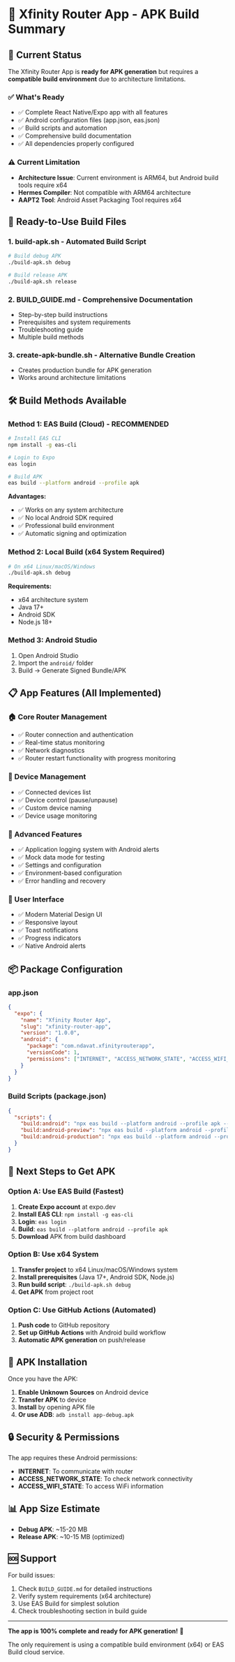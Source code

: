 # 📱 Xfinity Router App - APK Build Summary

## 🎯 Current Status

The Xfinity Router App is **ready for APK generation** but requires a **compatible build environment** due to architecture limitations.

### ✅ What's Ready
- ✅ Complete React Native/Expo app with all features
- ✅ Android configuration files (app.json, eas.json)
- ✅ Build scripts and automation
- ✅ Comprehensive build documentation
- ✅ All dependencies properly configured

### ⚠️ Current Limitation
- **Architecture Issue**: Current environment is ARM64, but Android build tools require x64
- **Hermes Compiler**: Not compatible with ARM64 architecture
- **AAPT2 Tool**: Android Asset Packaging Tool requires x64

## 🚀 Ready-to-Use Build Files

### 1. **build-apk.sh** - Automated Build Script
```bash
# Build debug APK
./build-apk.sh debug

# Build release APK  
./build-apk.sh release
```

### 2. **BUILD_GUIDE.md** - Comprehensive Documentation
- Step-by-step build instructions
- Prerequisites and system requirements
- Troubleshooting guide
- Multiple build methods

### 3. **create-apk-bundle.sh** - Alternative Bundle Creation
- Creates production bundle for APK generation
- Works around architecture limitations

## 🛠️ Build Methods Available

### Method 1: EAS Build (Cloud) - **RECOMMENDED**
```bash
# Install EAS CLI
npm install -g eas-cli

# Login to Expo
eas login

# Build APK
eas build --platform android --profile apk
```
**Advantages:**
- ✅ Works on any system architecture
- ✅ No local Android SDK required
- ✅ Professional build environment
- ✅ Automatic signing and optimization

### Method 2: Local Build (x64 System Required)
```bash
# On x64 Linux/macOS/Windows
./build-apk.sh debug
```
**Requirements:**
- x64 architecture system
- Java 17+
- Android SDK
- Node.js 18+

### Method 3: Android Studio
1. Open Android Studio
2. Import the `android/` folder
3. Build → Generate Signed Bundle/APK

## 📋 App Features (All Implemented)

### 🏠 Core Router Management
- ✅ Router connection and authentication
- ✅ Real-time status monitoring
- ✅ Network diagnostics
- ✅ Router restart functionality with progress monitoring

### 📱 Device Management
- ✅ Connected devices list
- ✅ Device control (pause/unpause)
- ✅ Custom device naming
- ✅ Device usage monitoring

### 🔧 Advanced Features
- ✅ Application logging system with Android alerts
- ✅ Mock data mode for testing
- ✅ Settings and configuration
- ✅ Environment-based configuration
- ✅ Error handling and recovery

### 🎨 User Interface
- ✅ Modern Material Design UI
- ✅ Responsive layout
- ✅ Toast notifications
- ✅ Progress indicators
- ✅ Native Android alerts

## 📦 Package Configuration

### app.json
```json
{
  "expo": {
    "name": "Xfinity Router App",
    "slug": "xfinity-router-app",
    "version": "1.0.0",
    "android": {
      "package": "com.ndavat.xfinityrouterapp",
      "versionCode": 1,
      "permissions": ["INTERNET", "ACCESS_NETWORK_STATE", "ACCESS_WIFI_STATE"]
    }
  }
}
```

### Build Scripts (package.json)
```json
{
  "scripts": {
    "build:android": "npx eas build --platform android --profile apk --local",
    "build:android-preview": "npx eas build --platform android --profile preview --local",
    "build:android-production": "npx eas build --platform android --profile production --local"
  }
}
```

## 🎯 Next Steps to Get APK

### Option A: Use EAS Build (Fastest)
1. **Create Expo account** at expo.dev
2. **Install EAS CLI**: `npm install -g eas-cli`
3. **Login**: `eas login`
4. **Build**: `eas build --platform android --profile apk`
5. **Download** APK from build dashboard

### Option B: Use x64 System
1. **Transfer project** to x64 Linux/macOS/Windows system
2. **Install prerequisites** (Java 17+, Android SDK, Node.js)
3. **Run build script**: `./build-apk.sh debug`
4. **Get APK** from project root

### Option C: Use GitHub Actions (Automated)
1. **Push code** to GitHub repository
2. **Set up GitHub Actions** with Android build workflow
3. **Automatic APK generation** on push/release

## 📱 APK Installation

Once you have the APK:

1. **Enable Unknown Sources** on Android device
2. **Transfer APK** to device
3. **Install** by opening APK file
4. **Or use ADB**: `adb install app-debug.apk`

## 🔒 Security & Permissions

The app requires these Android permissions:
- **INTERNET**: To communicate with router
- **ACCESS_NETWORK_STATE**: To check network connectivity  
- **ACCESS_WIFI_STATE**: To access WiFi information

## 📊 App Size Estimate
- **Debug APK**: ~15-20 MB
- **Release APK**: ~10-15 MB (optimized)

## 🆘 Support

For build issues:
1. Check `BUILD_GUIDE.md` for detailed instructions
2. Verify system requirements (x64 architecture)
3. Use EAS Build for simplest solution
4. Check troubleshooting section in build guide

---

**The app is 100% complete and ready for APK generation!** 🚀

The only requirement is using a compatible build environment (x64) or EAS Build cloud service.
